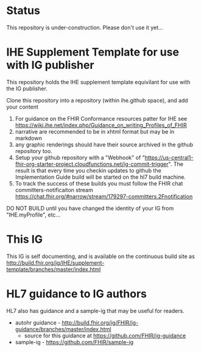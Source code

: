 # Status
This repository is under-construction. Please don't use it yet... 

# IHE Supplement Template for use with IG publisher
This repository holds the IHE supplement template equivilant for use with the IG publisher. 

Clone this repository into a repository (within ihe.github space), and add your content

1. For guidance on the FHIR Conformance resources patter for IHE see https://wiki.ihe.net/index.php/Guidance_on_writing_Profiles_of_FHIR
2. narrative are recommended to be in xhtml format but may be in markdown
3. any graphic renderings should have their source archived in the github repository too.
4. Setup your github repository with a "Webhook" of "https://us-central1-fhir-org-starter-project.cloudfunctions.net/ig-commit-trigger". The result is that every time you checkin updates to github the Implementation Guide build will be started on the hl7 build machine.
5. To track the success of these builds you must follow the FHIR chat committers-notificaiton stream https://chat.fhir.org/#narrow/stream/179297-committers.2Fnotification

DO NOT BUILD until you have changed the identity of your IG from "IHE.myProfile", etc...

# This IG
This IG is self documenting, and is available on the continuous build site as http://build.fhir.org/ig/IHE/supplement-template/branches/master/index.html

# HL7 guidance to IG authors
HL7 also has guidance and a sample-ig that may be useful for readers.
* autohr guidance - http://build.fhir.org/ig/FHIR/ig-guidance/branches/master/index.html
  * source for this guidance at https://github.com/FHIR/ig-guidance
* sample-ig - https://github.com/FHIR/sample-ig



